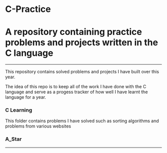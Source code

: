 # C-Practice

<h1>A repository containing practice problems and projects written in the C language</h1>

<hr>

<p>This repository contains solved problems and projects I have built over this year.</p>
<p>The idea of this repo is to keep all of the work I have done with the C language and serve as a progess tracker of how well I have learnt the language for a year.</p>

<h3>C Learning</h3>
<p>This folder contains problems I have solved such as sorting algorithms and problems from various websites</p>
<h3>A_Star</h3>
<hr>
